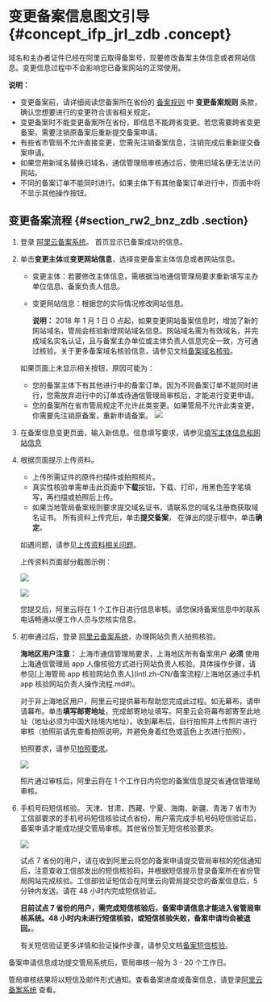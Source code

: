 # 变更备案信息图文引导 {#concept_ifp_jrl_zdb .concept}

域名和主办者证件已经在阿里云取得备案号，现要修改备案主体信息或者网站信息。变更信息过程中不会影响您已备案网站的正常使用。

**说明：** 

-   变更备案前，请详细阅读您备案所在省份的 [备案规则](https://icpbeian.aliyun.com/#MapDataContainer) 中 **变更备案规则** 条款，确认您想要进行的变更符合该省相关规定。
-   变更备案时不能变更备案所在省份，即信息不能跨省变更。若您需要跨省变更备案，需要注销原备案后重新提交备案申请。
-   有些省市管局不允许直接变更，您需先注销备案信息，注销完成后重新提交备案申请。
-   如果您用新域名替换旧域名，通信管理局审核通过后，使用旧域名便无法访问网站。
-   不同的备案订单不能同时进行。如果主体下有其他备案订单进行中，页面中将不显示其他操作按钮。

## 变更备案流程 {#section_rw2_bnz_zdb .section}

1.  登录 [阿里云备案系统](https://beian.aliyun.com/order/)。 首页显示已备案成功的信息。
2.  单击**变更主体**或**变更网站信息**，选择变更备案主体信息或者网站信息。

    -   变更主体：若要修改主体信息，需根据当地通信管理局要求重新填写主办单位信息、备案负责人信息。
    -   变更网站信息：根据您的实际情况修改网站信息。

        **说明：** 2018 年 1 月 1 日 0 点起，如果变更网站备案信息时，增加了新的网站域名，管局会核验新增网站域名信息。网站域名需为有效域名，并完成域名实名认证，且与备案主办单位或主体负责人信息完全一致，方可通过核验。关于更多备案域名核验信息，请参见文档[备案域名核验](../../../../intl.zh-CN/常见问题/网站备案域名核验.md#)。

    如果页面上未显示相关按钮，原因可能为：

    -   您的备案主体下有其他进行中的备案订单。因为不同备案订单不能同时进行，您需放弃进行中的订单或待通信管理局审核后，才能进行变更申请。
    -   您的备案所在省市管局规定不允许此类变更。如果管局不允许此类变更，你需要先注销原备案，重新申请备案。
    ![](http://static-aliyun-doc.oss-cn-hangzhou.aliyuncs.com/assets/img/14197/5718_zh-CN.jpg)

3.  在备案信息变更页面，输入新信息。信息填写要求，请参见[填写主体信息和网站信息](../../../../intl.zh-CN/常见问题/填写主体信息和网站信息.md#)
4.  根据页面提示上传资料。

    -   上传所需证件的原件扫描件或拍照照片。
    -   真实性核验单需单击此页面中**下载**按钮，下载、打印，用黑色签字笔填写，再扫描或拍照后上传。
    -   如果当地管局备案规则要求提交域名证书，请联系您的域名注册商获取域名证书。
    所有资料上传完后，单击**提交备案**， 在弹出的提示框中，单击**确定**。

    如遇问题，请参见[上传资料相关问题](../../../../intl.zh-CN/常见问题/上传资料.md#)。

    上传资料页面部分截图示例：

    ![](http://static-aliyun-doc.oss-cn-hangzhou.aliyuncs.com/assets/img/14196/5662_zh-CN.jpg)

    ![](http://static-aliyun-doc.oss-cn-hangzhou.aliyuncs.com/assets/img/14196/5663_zh-CN.png)

    您提交后，阿里云将在 1 个工作日进行信息审核。请您保持备案信息中的联系电话畅通以便工作人员与您核实信息。

5.  初审通过后，登录 [阿里云备案系统](https://beian.aliyun.com/order/selfBaIndex.htm)，办理网站负责人拍照核验。

    **海地区用户注意：** 上海市通信管理局要求，上海地区所有备案用户 **必须** 使用上海通信管理局 app 人像核验方式进行网站负责人核验。具体操作步骤，请参见[上海管局 app 核验网站负责人](intl.zh-CN/备案流程/上海地区通过手机 app 核验网站负责人操作流程.md#)。

    对于非上海地区用户，阿里云可提供幕布帮助您完成此过程。如无幕布，请申请幕布。单击**填写邮寄地址**，完成邮寄地址填写。阿里云会将幕布邮寄至此地址（地址必须为中国大陆境内地址）。收到幕布后，自行拍照并上传照片进行审核（拍照前请先查看拍照说明，并避免身着红色或蓝色上衣进行拍照）。

    拍照要求，请参见[拍照要求](../../../../intl.zh-CN/常见问题/拍照核验.md#section_tb4_cht_zdb)。

    ![](http://static-aliyun-doc.oss-cn-hangzhou.aliyuncs.com/assets/img/14196/5688_zh-CN.png)

    照片通过审核后，阿里云将在 1 个工作日内将您的备案信息提交省通信管理局审核。

6.  手机号码短信核验。 天津、甘肃、西藏、宁夏、海南、新疆、青海 7 省市为工信部要求的手机号码短信核验试点省份，用户需完成手机号码短信验证后，备案申请才能成功提交管局审核。其他省份暂无短信核验要求。

    ![](http://static-aliyun-doc.oss-cn-hangzhou.aliyuncs.com/assets/img/14196/5690_zh-CN.jpg)

    试点 7 省份的用户，请在收到阿里云将您的备案申请提交管局审核的短信通知后，注意查收工信部发出的短信核验码，并根据短信提示登录备案所在省份管局网站完成核验。工信部验证短信会在阿里云向管局提交您的备案信息后，5 分钟内发送。请在 48 小时内完成短信验证。

    **目前试点 7 省份的用户，需完成短信核验后，备案申请信息才能进入省管局审核系统。48 小时内未进行短信核验，或短信核验失败，备案申请均会被退回。**。

    有关短信验证更多详情和验证操作步骤，请参见文档[备案短信核验](intl.zh-CN/备案流程/备案短信核验.md#)。


备案申请信息成功提交管局系统后，管局审核一般为 3 - 20 个工作日。

管局审核结果将以短信及邮件形式通知。查看备案进度或备案信息，请登录[阿里云备案系统](https://beian.aliyun.com/order/index) 查看。

